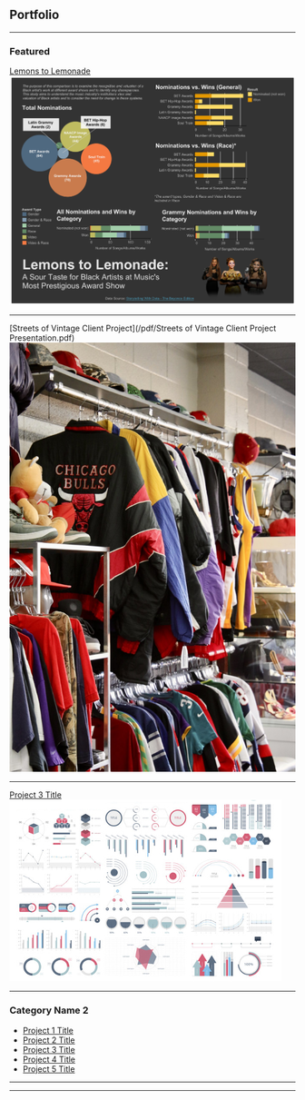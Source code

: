 ## Portfolio

---

### Featured 

[Lemons to Lemonade](/sample_page)
<img src="images/Beyonce Dashboard 3.png?raw=true"/>

---
[Streets of Vintage Client Project](/pdf/Streets of Vintage Client Project Presentation.pdf)
<img src="images/FRmZ-v5UUAALKsN.png?raw=true"/>

---
[Project 3 Title](http://example.com/)
<img src="images/dummy_thumbnail.jpg?raw=true"/>

---

### Category Name 2

- [Project 1 Title](http://example.com/)
- [Project 2 Title](http://example.com/)
- [Project 3 Title](http://example.com/)
- [Project 4 Title](http://example.com/)
- [Project 5 Title](http://example.com/)

---




---
